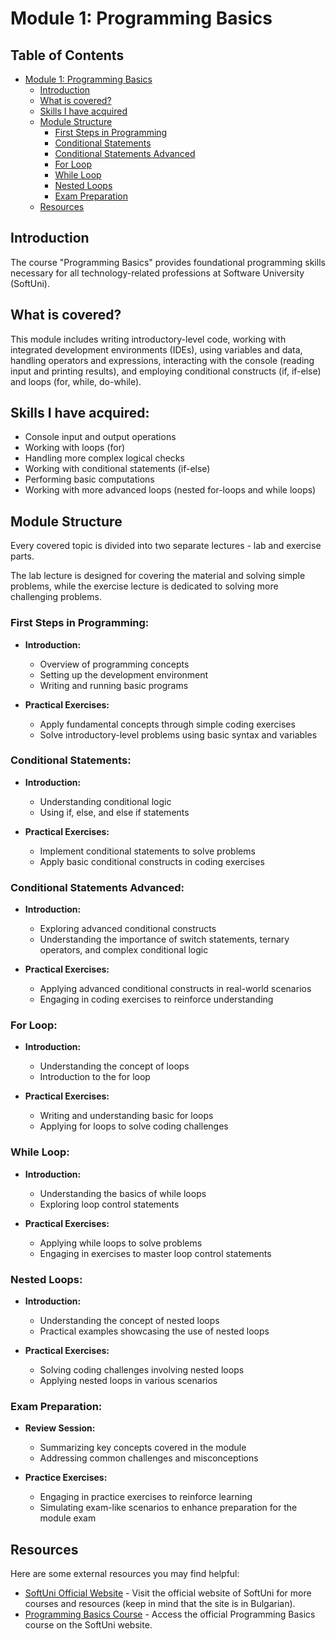 # Module 1: Programming Basics

## Table of Contents

- [Module 1: Programming Basics](#module-1-programming-basics)
  - [Introduction](#introduction)
  - [What is covered?](#what-is-covered)
  - [Skills I have acquired](#skills-i-have-acquired)
  - [Module Structure](#module-structure)
    - [First Steps in Programming](#first-steps-in-programming)
    - [Conditional Statements](#conditional-statements)
    - [Conditional Statements Advanced](#conditional-statements-advanced)
    - [For Loop](#for-loop)
    - [While Loop](#while-loop)
    - [Nested Loops](#nested-loops)
    - [Exam Preparation](#exam-preparation)
  - [Resources](#resources)

## Introduction

The course "Programming Basics" provides foundational programming skills necessary for all technology-related professions at Software University (SoftUni).

## What is covered?

This module includes writing introductory-level code, working with integrated development environments (IDEs), using variables and data, handling operators and expressions, interacting with the console (reading input and printing results), and employing conditional constructs (if, if-else) and loops (for, while, do-while).

## Skills I have acquired:

- Console input and output operations
- Working with loops (for)
- Handling more complex logical checks
- Working with conditional statements (if-else)
- Performing basic computations
- Working with more advanced loops (nested for-loops and while loops)

## Module Structure

Every covered topic is divided into two separate lectures - lab and exercise parts.

The lab lecture is designed for covering the material and solving simple problems, while the exercise lecture is dedicated to solving more challenging problems.

### First Steps in Programming:

- **Introduction:**

  - Overview of programming concepts
  - Setting up the development environment
  - Writing and running basic programs

- **Practical Exercises:**
  - Apply fundamental concepts through simple coding exercises
  - Solve introductory-level problems using basic syntax and variables

### Conditional Statements:

- **Introduction:**

  - Understanding conditional logic
  - Using if, else, and else if statements

- **Practical Exercises:**
  - Implement conditional statements to solve problems
  - Apply basic conditional constructs in coding exercises

### Conditional Statements Advanced:

- **Introduction:**

  - Exploring advanced conditional constructs
  - Understanding the importance of switch statements, ternary operators, and complex conditional logic

- **Practical Exercises:**
  - Applying advanced conditional constructs in real-world scenarios
  - Engaging in coding exercises to reinforce understanding

### For Loop:

- **Introduction:**

  - Understanding the concept of loops
  - Introduction to the for loop

- **Practical Exercises:**
  - Writing and understanding basic for loops
  - Applying for loops to solve coding challenges

### While Loop:

- **Introduction:**

  - Understanding the basics of while loops
  - Exploring loop control statements

- **Practical Exercises:**
  - Applying while loops to solve problems
  - Engaging in exercises to master loop control statements

### Nested Loops:

- **Introduction:**

  - Understanding the concept of nested loops
  - Practical examples showcasing the use of nested loops

- **Practical Exercises:**
  - Solving coding challenges involving nested loops
  - Applying nested loops in various scenarios

### Exam Preparation:

- **Review Session:**

  - Summarizing key concepts covered in the module
  - Addressing common challenges and misconceptions

- **Practice Exercises:**

  - Engaging in practice exercises to reinforce learning
  - Simulating exam-like scenarios to enhance preparation for the module exam

## Resources

Here are some external resources you may find helpful:

- [SoftUni Official Website](https://softuni.bg/) - Visit the official website of SoftUni for more courses and resources (keep in mind that the site is in Bulgarian).
- [Programming Basics Course](https://softuni.bg/courses/programming-basics) - Access the official Programming Basics course on the SoftUni website.
